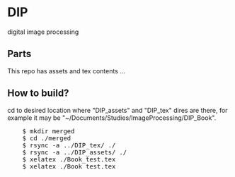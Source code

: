 # DIP
digital image processing

## Parts
This repo has assets and tex contents ...

## How to build?
cd to desired location where "DIP_assets" and "DIP_tex" dires are there, for
example it may be "~/Documents/Studies/ImageProcessing/DIP_Book". 

<pre>
    $ mkdir merged
    $ cd ./merged
    $ rsync -a ../DIP_tex/ ./
    $ rsync -a ../DIP_assets/ ./
    $ xelatex ./Book_test.tex
    $ xelatex ./Book_test.tex
</pre>



